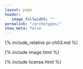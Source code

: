 ```yaml
---
layout: page
header:
   image_fullwidth: ""
permalink: "/archetypes/"
show_meta: false
---
```


{% include_relative pi-ch03.md %}

{% include image.html %}

{% include license.html %}

